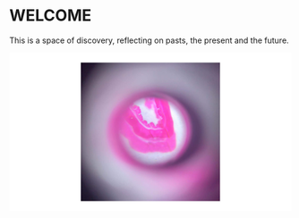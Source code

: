 # **WELCOME**

This is a space of discovery, reflecting on pasts, the present and the future. 


![](../images/BioAgriZero/bazintro2.jpg)
